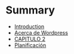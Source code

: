 # Summary

* [Introduction](README.md)
* [Acerca de Wordpress](chapter1.md)
* [CAPITULO 2](capitulo-2.md)
* [Planificación](planificacion.md)

